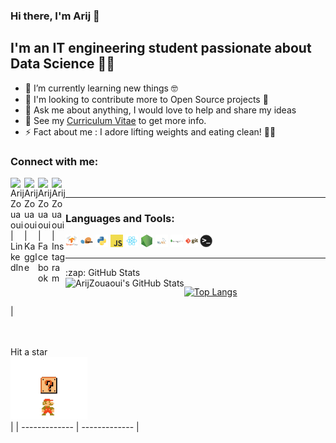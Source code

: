 ### Hi there, I'm Arij 👋

## I'm an IT engineering student passionate about Data Science :woman_technologist: 

- 🌱 I’m currently learning new things :nerd_face:
- 🥅 I'm looking to contribute more to Open Source projects :thought_balloon:
- 💬 Ask me about anything, I would love to help and share my ideas 
- 📝 See my [Curriculum Vitae](https://drive.google.com/file/d/1hFs7w-wPgleCnZtSvr19jgeEAfBAo50c/view?usp=sharing) to get more info.
- ⚡ Fact about me : I adore lifting weights and eating clean! :weight_lifting_woman: 



### Connect with me:

[<img align="left" alt="ArijZouaoui | LinkedIn" width="22px" src="https://cdn.jsdelivr.net/npm/simple-icons@v3/icons/linkedin.svg" />][linkedin]
[<img align="left" alt="ArijZouaoui | Kaggle" width="22px" src="https://cdn.jsdelivr.net/npm/simple-icons@v3/icons/kaggle.svg" />][kaggle]
[<img align="left" alt="ArijZouaoui | Facebook" width="22px" src="https://cdn.jsdelivr.net/npm/simple-icons@v3/icons/facebook.svg" />][facebook]
[<img align="left" alt="ArijZouaoui | Instagram" width="22px" src="https://cdn.jsdelivr.net/npm/simple-icons@v3/icons/instagram.svg" />][instagram]
<br />


---

### Languages and Tools:  
<code><img height="20" src="https://raw.githubusercontent.com/github/explore/80688e429a7d4ef2fca1e82350fe8e3517d3494d/topics/tensorflow/tensorflow.png"></code>
<code><img height="20" src="https://raw.githubusercontent.com/github/explore/80688e429a7d4ef2fca1e82350fe8e3517d3494d/topics/scikit-learn/scikit-learn.png"></code>
<code><img height="20" src="https://raw.githubusercontent.com/github/explore/80688e429a7d4ef2fca1e82350fe8e3517d3494d/topics/python/python.png"></code>
<code><img height="20" src="https://raw.githubusercontent.com/github/explore/80688e429a7d4ef2fca1e82350fe8e3517d3494d/topics/javascript/javascript.png"></code>
<code><img height="20" src="https://raw.githubusercontent.com/github/explore/80688e429a7d4ef2fca1e82350fe8e3517d3494d/topics/react/react.png"></code>
<code><img height="20" src="https://raw.githubusercontent.com/github/explore/80688e429a7d4ef2fca1e82350fe8e3517d3494d/topics/nodejs/nodejs.png"></code>
<code><img height="20" src="https://raw.githubusercontent.com/github/explore/80688e429a7d4ef2fca1e82350fe8e3517d3494d/topics/mysql/mysql.png"></code>
<code><img height="20" src="https://raw.githubusercontent.com/github/explore/80688e429a7d4ef2fca1e82350fe8e3517d3494d/topics/mongodb/mongodb.png"></code>
<code><img height="20" src="https://raw.githubusercontent.com/github/explore/80688e429a7d4ef2fca1e82350fe8e3517d3494d/topics/git/git.png"></code>
<code><img height="20" src="https://raw.githubusercontent.com/github/explore/80688e429a7d4ef2fca1e82350fe8e3517d3494d/topics/terminal/terminal.png"></code>

---

  <summary>:zap: GitHub Stats</summary>

 <img align="left" alt="ArijZouaoui's GitHub Stats" src="https://github-readme-stats.vercel.app/api?username=ArijZouaoui&show_icons=true&hide_border=true&theme=tokyonight&hide=prs,issues,contribs" />

[![Top Langs](https://github-readme-stats.vercel.app/api/top-langs/?username=ArijZouaoui&layout=compact&show_icons=true&title_color=fe6287&icon_color=fe6287&theme=tokyonigh&text_color=ffffff&bg_color=0a192f)](https://github.com/ArijZouaoui?tab=repositories)

 | <div><br><br>Hit a star<br><a href="https://github.com/harshalrj25/harshalrj25"><img height="100" src="https://github.com/harshalrj25/MasterAssetsRepo/blob/master/mario.gif"></a></div>  |
| ------------- | ------------- |

[linkedin]: https://www.linkedin.com/in/arij-zouaoui/
[kaggle]: https://www.kaggle.com/arijzou
[facebook]: https://www.facebook.com/arij.zouaoui2/
[instagram]: https://www.instagram.com/arij_zouaoui/
